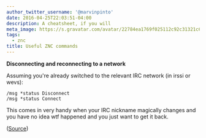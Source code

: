 ```yaml
---
author_twitter_username: '@marvinpinto'
date: 2016-04-25T22:03:51-04:00
description: A cheatsheet, if you will
meta_image: https://s.gravatar.com/avatar/22784ea1769f025112c92c31321c6bf1?s=400
tags:
  - znc
title: Useful ZNC commands
---
```


**Disconnecting and reconnecting to a network**

Assuming you're already switched to the relevant IRC network (in irssi or wevs):

``` text
/msg *status Disconnect
/msg *status Connect
```

This comes in very handy when your IRC nickname magically changes and you have
no idea wtf happened and you just want to get it back.

([Source](http://wiki.znc.in/Using_commands))
